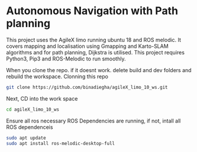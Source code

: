# Autonomous Navigation with Path planning
This project uses the AgileX limo running ubuntu 18 and ROS melodic. It covers mapping and localisation using Gmapping and Karto-SLAM algorithms and for path planning, Dijkstra is utilised.
This project requires Python3, Pip3 and ROS-Melodic to run smoothly.

When you clone the repo. if it doesnt work. delete build and dev folders and rebuild the workspace.
Clonning this repo
``` bash
git clone https://github.com/binadiegha/agileX_limo_10_ws.git
``` 
Next, CD into the work space
``` bash 
cd agileX_limo_10_ws
```
Ensure all ros necessary ROS Dependencies are running, if not, intall all ROS dependenceis 
``` bash
sudo apt update
sudo apt install ros-melodic-desktop-full
```

